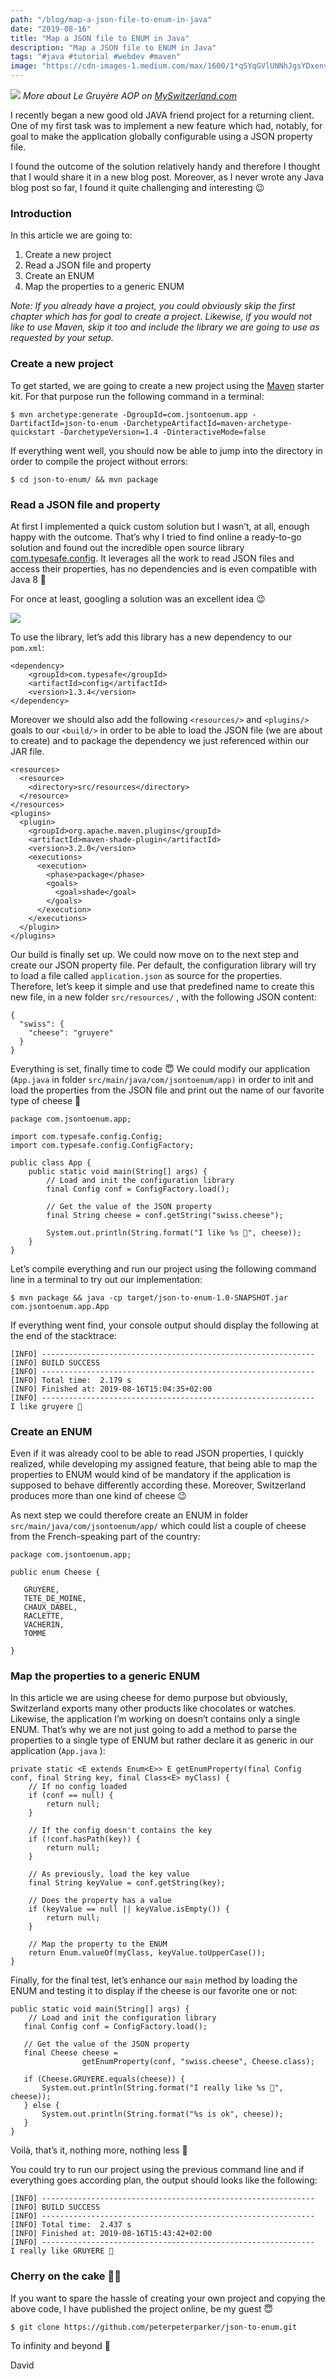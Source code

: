 ```yaml
---
path: "/blog/map-a-json-file-to-enum-in-java"
date: "2019-08-16"
title: "Map a JSON file to ENUM in Java"
description: "Map a JSON file to ENUM in Java"
tags: "#java #tutorial #webdev #maven"
image: "https://cdn-images-1.medium.com/max/1600/1*qSYqGVlUNNhJgsYDxenv9A.jpeg"
---
```


![](https://cdn-images-1.medium.com/max/1600/1*qSYqGVlUNNhJgsYDxenv9A.jpeg)
*More about Le Gruyère AOP on [MySwitzerland.com](https://www.myswitzerland.com/en-ch/experiences/food-wine/le-gruyere-aop/)*

I recently began a new good old JAVA friend  project for a returning client. One of my first task was to implement a new feature which had, notably, for goal to make the application globally configurable using a JSON property file.

I found the outcome of the solution relatively handy and therefore I thought that I would share it in a new blog post. Moreover, as I never wrote any Java blog post so far,  I found it quite challenging and interesting 😉

### Introduction

In this article we are going to:

1.  Create a new project
1.  Read a JSON file and property
1.  Create an ENUM
1.  Map the properties to a generic  ENUM

*Note: If you already have a project, you could obviously skip the first chapter which has for goal to create a project. Likewise, if you would not like to use Maven, skip it too and include the library we are going to use as requested by your setup.*

### Create a new project

To get started, we are going to create a new project using the [Maven](https://maven.apache.org) starter kit. For that purpose run the following command in a terminal:

```
$ mvn archetype:generate -DgroupId=com.jsontoenum.app -DartifactId=json-to-enum -DarchetypeArtifactId=maven-archetype-quickstart -DarchetypeVersion=1.4 -DinteractiveMode=false
```

If everything went well, you should now be able to jump into the directory in order to compile the project without errors:

```
$ cd json-to-enum/ && mvn package
```

### Read a JSON file and property

At first I implemented a quick custom solution but I wasn’t, at all, enough happy with the outcome. That’s why I tried to find online a ready-to-go solution and found out the incredible open source library [com.typesafe.config](https://github.com/lightbend/config). It leverages all the work to read JSON files and access their properties, has no dependencies and is even compatible with Java 8 🚀

For once at least, googling a solution was an excellent idea 😉

![](https://cdn-images-1.medium.com/max/1600/1*Q2m7fr30xL1yj3gNZIunNQ.jpeg)

To use the library, let’s add this library has a new dependency to our `pom.xml`:

```
<dependency>
    <groupId>com.typesafe</groupId>
    <artifactId>config</artifactId>
    <version>1.3.4</version>
</dependency>
```

Moreover we should also add the following `<resources/>` and `<plugins/>` goals to our `<build/>` in order to be able to load the JSON file (we are about to create) and to package the dependency we just referenced within our JAR file.

```
<resources>
  <resource>
    <directory>src/resources</directory>
  </resource>
</resources>
<plugins>
  <plugin>
    <groupId>org.apache.maven.plugins</groupId>
    <artifactId>maven-shade-plugin</artifactId>
    <version>3.2.0</version>
    <executions>
      <execution>
        <phase>package</phase>
        <goals>
          <goal>shade</goal>
        </goals>
      </execution>
    </executions>
  </plugin>
</plugins>
```

Our build is finally set up. We could now move on to the next step and create our JSON property file. Per default, the configuration library will try to load a file called `application.json` as source for the properties. Therefore, let’s keep it simple and use that predefined name to create this new file, in a new folder `src/resources/` , with the following JSON content:

```
{
  "swiss": {
    "cheese": "gruyere"
  }
}
```

Everything is set, finally time to code 😇 We could modify our application (`App.java` in folder `src/main/java/com/jsontoenum/app)` in order to init and load the properties from the JSON file and print out the name of our favorite type of cheese 🧀

```
package com.jsontoenum.app;

import com.typesafe.config.Config;
import com.typesafe.config.ConfigFactory;

public class App {
    public static void main(String[] args) {
        // Load and init the configuration library
        final Config conf = ConfigFactory.load();
        
        // Get the value of the JSON property
        final String cheese = conf.getString("swiss.cheese");
        
        System.out.println(String.format("I like %s 🧀", cheese));
    }
}
```

Let’s compile everything and run our project using the following command line in a terminal to try out our implementation:

```
$ mvn package && java -cp target/json-to-enum-1.0-SNAPSHOT.jar com.jsontoenum.app.App
```

If everything went find, your console output should display the following at the end of the stacktrace:

```
[INFO] -------------------------------------------------------------
[INFO] BUILD SUCCESS
[INFO] -------------------------------------------------------------
[INFO] Total time:  2.179 s
[INFO] Finished at: 2019-08-16T15:04:35+02:00
[INFO] -------------------------------------------------------------
I like gruyere 🧀
```

### Create an ENUM

Even if it was already cool to be able to read JSON properties, I quickly realized, while developing my assigned feature, that being able to map the properties to ENUM would kind of be mandatory if the application is supposed to behave differently according these. Moreover, Switzerland produces more than one kind of cheese 😉

As next step we could therefore create an ENUM in folder `src/main/java/com/jsontoenum/app/` which could list a couple of cheese from the French-speaking part of the country:

```
package com.jsontoenum.app;

public enum Cheese {

   GRUYERE,
   TETE_DE_MOINE,
   CHAUX_DABEL,
   RACLETTE,
   VACHERIN,
   TOMME

}
```

### Map the properties to a generic ENUM

In this article we are using cheese for demo purpose but obviously, Switzerland exports many other products like chocolates or watches. Likewise, the application I’m working on doesn’t contains only a single ENUM. That’s why we are not just going to add a method to parse the properties to a single type of ENUM but rather declare it as generic in our application (`App.java` ):

```
private static <E extends Enum<E>> E getEnumProperty(final Config conf, final String key, final Class<E> myClass) {
    // If no config loaded
    if (conf == null) {
        return null;
    }

    // If the config doesn't contains the key
    if (!conf.hasPath(key)) {
        return null;
    }

    // As previously, load the key value
    final String keyValue = conf.getString(key);

    // Does the property has a value
    if (keyValue == null || keyValue.isEmpty()) {
        return null;
    }

    // Map the property to the ENUM
    return Enum.valueOf(myClass, keyValue.toUpperCase());
}
```

Finally, for the final test, let’s enhance our `main` method by loading the ENUM and testing it to display if the cheese is our favorite one or not:

```
public static void main(String[] args) {
    // Load and init the configuration library
   final Config conf = ConfigFactory.load();

   // Get the value of the JSON property
   final Cheese cheese =
                getEnumProperty(conf, "swiss.cheese", Cheese.class);

   if (Cheese.GRUYERE.equals(cheese)) {
       System.out.println(String.format("I really like %s 🧀", cheese));
   } else {
       System.out.println(String.format("%s is ok", cheese));
   }
}
```

Voilà, that’s it, nothing more, nothing less 🎉 

You could try to run our project using the previous command line and if everything goes according plan, the output should looks like the following:

```
[INFO] -------------------------------------------------------------
[INFO] BUILD SUCCESS
[INFO] -------------------------------------------------------------
[INFO] Total time:  2.437 s
[INFO] Finished at: 2019-08-16T15:43:42+02:00
[INFO] -------------------------------------------------------------
I really like GRUYERE 🧀
```

### Cherry on the cake 🍒🎂

If you want to spare the hassle of creating your own project and copying the above code, I have published the project online, be my guest 😇

```
$ git clone https://github.com/peterpeterparker/json-to-enum.git
```

To infinity and beyond 🚀

David
